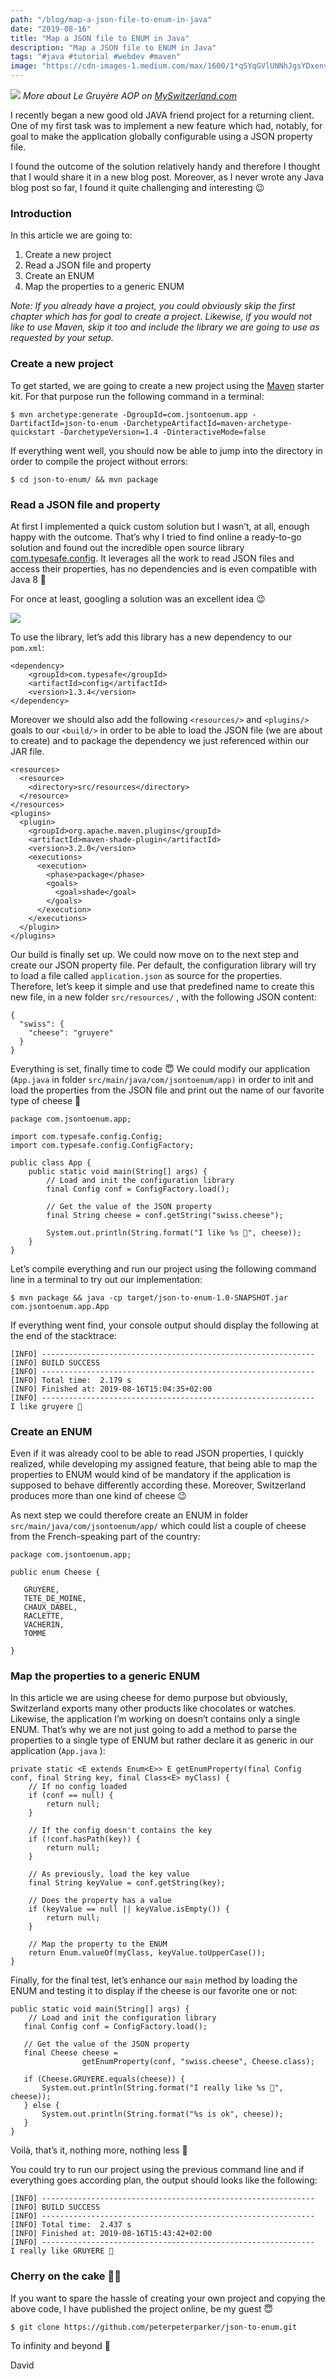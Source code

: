 ```yaml
---
path: "/blog/map-a-json-file-to-enum-in-java"
date: "2019-08-16"
title: "Map a JSON file to ENUM in Java"
description: "Map a JSON file to ENUM in Java"
tags: "#java #tutorial #webdev #maven"
image: "https://cdn-images-1.medium.com/max/1600/1*qSYqGVlUNNhJgsYDxenv9A.jpeg"
---
```


![](https://cdn-images-1.medium.com/max/1600/1*qSYqGVlUNNhJgsYDxenv9A.jpeg)
*More about Le Gruyère AOP on [MySwitzerland.com](https://www.myswitzerland.com/en-ch/experiences/food-wine/le-gruyere-aop/)*

I recently began a new good old JAVA friend  project for a returning client. One of my first task was to implement a new feature which had, notably, for goal to make the application globally configurable using a JSON property file.

I found the outcome of the solution relatively handy and therefore I thought that I would share it in a new blog post. Moreover, as I never wrote any Java blog post so far,  I found it quite challenging and interesting 😉

### Introduction

In this article we are going to:

1.  Create a new project
1.  Read a JSON file and property
1.  Create an ENUM
1.  Map the properties to a generic  ENUM

*Note: If you already have a project, you could obviously skip the first chapter which has for goal to create a project. Likewise, if you would not like to use Maven, skip it too and include the library we are going to use as requested by your setup.*

### Create a new project

To get started, we are going to create a new project using the [Maven](https://maven.apache.org) starter kit. For that purpose run the following command in a terminal:

```
$ mvn archetype:generate -DgroupId=com.jsontoenum.app -DartifactId=json-to-enum -DarchetypeArtifactId=maven-archetype-quickstart -DarchetypeVersion=1.4 -DinteractiveMode=false
```

If everything went well, you should now be able to jump into the directory in order to compile the project without errors:

```
$ cd json-to-enum/ && mvn package
```

### Read a JSON file and property

At first I implemented a quick custom solution but I wasn’t, at all, enough happy with the outcome. That’s why I tried to find online a ready-to-go solution and found out the incredible open source library [com.typesafe.config](https://github.com/lightbend/config). It leverages all the work to read JSON files and access their properties, has no dependencies and is even compatible with Java 8 🚀

For once at least, googling a solution was an excellent idea 😉

![](https://cdn-images-1.medium.com/max/1600/1*Q2m7fr30xL1yj3gNZIunNQ.jpeg)

To use the library, let’s add this library has a new dependency to our `pom.xml`:

```
<dependency>
    <groupId>com.typesafe</groupId>
    <artifactId>config</artifactId>
    <version>1.3.4</version>
</dependency>
```

Moreover we should also add the following `<resources/>` and `<plugins/>` goals to our `<build/>` in order to be able to load the JSON file (we are about to create) and to package the dependency we just referenced within our JAR file.

```
<resources>
  <resource>
    <directory>src/resources</directory>
  </resource>
</resources>
<plugins>
  <plugin>
    <groupId>org.apache.maven.plugins</groupId>
    <artifactId>maven-shade-plugin</artifactId>
    <version>3.2.0</version>
    <executions>
      <execution>
        <phase>package</phase>
        <goals>
          <goal>shade</goal>
        </goals>
      </execution>
    </executions>
  </plugin>
</plugins>
```

Our build is finally set up. We could now move on to the next step and create our JSON property file. Per default, the configuration library will try to load a file called `application.json` as source for the properties. Therefore, let’s keep it simple and use that predefined name to create this new file, in a new folder `src/resources/` , with the following JSON content:

```
{
  "swiss": {
    "cheese": "gruyere"
  }
}
```

Everything is set, finally time to code 😇 We could modify our application (`App.java` in folder `src/main/java/com/jsontoenum/app)` in order to init and load the properties from the JSON file and print out the name of our favorite type of cheese 🧀

```
package com.jsontoenum.app;

import com.typesafe.config.Config;
import com.typesafe.config.ConfigFactory;

public class App {
    public static void main(String[] args) {
        // Load and init the configuration library
        final Config conf = ConfigFactory.load();
        
        // Get the value of the JSON property
        final String cheese = conf.getString("swiss.cheese");
        
        System.out.println(String.format("I like %s 🧀", cheese));
    }
}
```

Let’s compile everything and run our project using the following command line in a terminal to try out our implementation:

```
$ mvn package && java -cp target/json-to-enum-1.0-SNAPSHOT.jar com.jsontoenum.app.App
```

If everything went find, your console output should display the following at the end of the stacktrace:

```
[INFO] -------------------------------------------------------------
[INFO] BUILD SUCCESS
[INFO] -------------------------------------------------------------
[INFO] Total time:  2.179 s
[INFO] Finished at: 2019-08-16T15:04:35+02:00
[INFO] -------------------------------------------------------------
I like gruyere 🧀
```

### Create an ENUM

Even if it was already cool to be able to read JSON properties, I quickly realized, while developing my assigned feature, that being able to map the properties to ENUM would kind of be mandatory if the application is supposed to behave differently according these. Moreover, Switzerland produces more than one kind of cheese 😉

As next step we could therefore create an ENUM in folder `src/main/java/com/jsontoenum/app/` which could list a couple of cheese from the French-speaking part of the country:

```
package com.jsontoenum.app;

public enum Cheese {

   GRUYERE,
   TETE_DE_MOINE,
   CHAUX_DABEL,
   RACLETTE,
   VACHERIN,
   TOMME

}
```

### Map the properties to a generic ENUM

In this article we are using cheese for demo purpose but obviously, Switzerland exports many other products like chocolates or watches. Likewise, the application I’m working on doesn’t contains only a single ENUM. That’s why we are not just going to add a method to parse the properties to a single type of ENUM but rather declare it as generic in our application (`App.java` ):

```
private static <E extends Enum<E>> E getEnumProperty(final Config conf, final String key, final Class<E> myClass) {
    // If no config loaded
    if (conf == null) {
        return null;
    }

    // If the config doesn't contains the key
    if (!conf.hasPath(key)) {
        return null;
    }

    // As previously, load the key value
    final String keyValue = conf.getString(key);

    // Does the property has a value
    if (keyValue == null || keyValue.isEmpty()) {
        return null;
    }

    // Map the property to the ENUM
    return Enum.valueOf(myClass, keyValue.toUpperCase());
}
```

Finally, for the final test, let’s enhance our `main` method by loading the ENUM and testing it to display if the cheese is our favorite one or not:

```
public static void main(String[] args) {
    // Load and init the configuration library
   final Config conf = ConfigFactory.load();

   // Get the value of the JSON property
   final Cheese cheese =
                getEnumProperty(conf, "swiss.cheese", Cheese.class);

   if (Cheese.GRUYERE.equals(cheese)) {
       System.out.println(String.format("I really like %s 🧀", cheese));
   } else {
       System.out.println(String.format("%s is ok", cheese));
   }
}
```

Voilà, that’s it, nothing more, nothing less 🎉 

You could try to run our project using the previous command line and if everything goes according plan, the output should looks like the following:

```
[INFO] -------------------------------------------------------------
[INFO] BUILD SUCCESS
[INFO] -------------------------------------------------------------
[INFO] Total time:  2.437 s
[INFO] Finished at: 2019-08-16T15:43:42+02:00
[INFO] -------------------------------------------------------------
I really like GRUYERE 🧀
```

### Cherry on the cake 🍒🎂

If you want to spare the hassle of creating your own project and copying the above code, I have published the project online, be my guest 😇

```
$ git clone https://github.com/peterpeterparker/json-to-enum.git
```

To infinity and beyond 🚀

David
